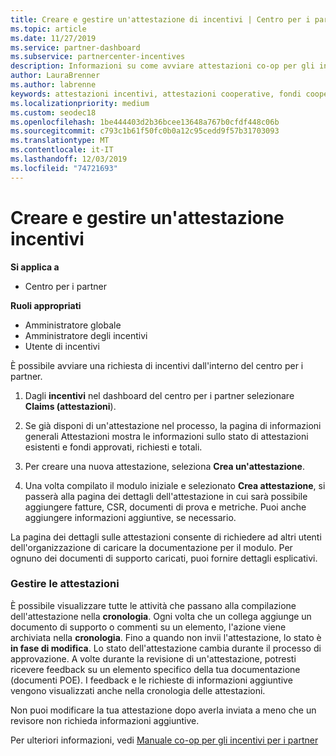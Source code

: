 ```yaml
---
title: Creare e gestire un'attestazione di incentivi | Centro per i partner
ms.topic: article
ms.date: 11/27/2019
ms.service: partner-dashboard
ms.subservice: partnercenter-incentives
description: Informazioni su come avviare attestazioni co-op per gli incentivi dal centro per i partner. Puoi visualizzare tutte le attività eseguite per creare l'attestazione nella cronologia.
author: LauraBrenner
ms.author: labrenne
keywords: attestazioni incentivi, attestazioni cooperative, fondi cooperativi
ms.localizationpriority: medium
ms.custom: seodec18
ms.openlocfilehash: 1be444403d2b36bcee13648a767b0cfdf448c06b
ms.sourcegitcommit: c793c1b61f50fc0b0a12c95cedd9f57b31703093
ms.translationtype: MT
ms.contentlocale: it-IT
ms.lasthandoff: 12/03/2019
ms.locfileid: "74721693"
---
```

# <a name="create-and-manage-an-incentives-claim"></a>Creare e gestire un'attestazione incentivi

**Si applica a**
- Centro per i partner

**Ruoli appropriati**

- Amministratore globale
- Amministratore degli incentivi
- Utente di incentivi

È possibile avviare una richiesta di incentivi dall'interno del centro per i partner. 

1. Dagli **incentivi** nel dashboard del centro per i partner selezionare **Claims (attestazioni**).

2.  Se già disponi di un'attestazione nel processo, la pagina di informazioni generali Attestazioni mostra le informazioni sullo stato di attestazioni esistenti e fondi approvati, richiesti e totali.

3.  Per creare una nuova attestazione, seleziona **Crea un'attestazione**.

4.  Una volta compilato il modulo iniziale e selezionato **Crea attestazione**, si passerà alla pagina dei dettagli dell'attestazione in cui sarà possibile aggiungere fatture, CSR, documenti di prova e metriche. Puoi anche aggiungere informazioni aggiuntive, se necessario.

La pagina dei dettagli sulle attestazioni consente di richiedere ad altri utenti dell'organizzazione di caricare la documentazione per il modulo. Per ognuno dei documenti di supporto caricati, puoi fornire dettagli esplicativi. 

### <a name="manage-your-claims"></a>Gestire le attestazioni

È possibile visualizzare tutte le attività che passano alla compilazione dell'attestazione nella **cronologia**. Ogni volta che un collega aggiunge un documento di supporto o commenti su un elemento, l'azione viene archiviata nella **cronologia**. Fino a quando non invii l'attestazione, lo stato è **in fase di modifica**. Lo stato dell'attestazione cambia durante il processo di approvazione. A volte durante la revisione di un'attestazione, potresti ricevere feedback su un elemento specifico della tua documentazione (documenti POE). I feedback e le richieste di informazioni aggiuntive vengono visualizzati anche nella cronologia delle attestazioni. 

Non puoi modificare la tua attestazione dopo averla inviata a meno che un revisore non richieda informazioni aggiuntive.

Per ulteriori informazioni, vedi [Manuale co-op per gli incentivi per i partner](https://assets.microsoft.com/coop-guidebook.pdf)
